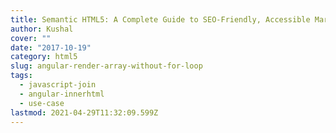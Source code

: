 ```yaml
---
title: Semantic HTML5: A Complete Guide to SEO-Friendly, Accessible Markup
author: Kushal
cover: ""
date: "2017-10-19"
category: html5
slug: angular-render-array-without-for-loop
tags:
  - javascript-join
  - angular-innerhtml
  - use-case
lastmod: 2021-04-29T11:32:09.599Z
---
```

<!--stackedit_data:
eyJoaXN0b3J5IjpbLTE3NzkxNzk2Ml19
-->